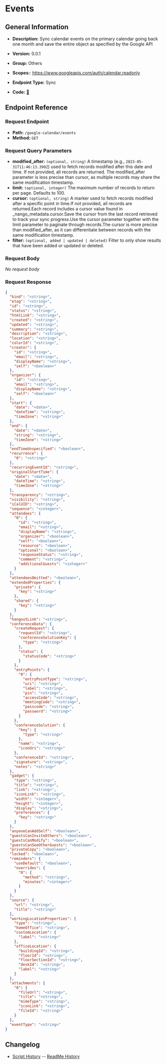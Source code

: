 # Events

## General Information

- **Description:** Sync calendar events on the primary calendar going back one month and
save the entire object as specified by the Google API

- **Version:** 0.0.1
- **Group:** Others
- **Scopes:**: https://www.googleapis.com/auth/calendar.readonly
- **Endpoint Type:** Sync
- **Code:** [🔗](https://github.com/NangoHQ/integration-templates/tree/main/integrations/google-calendar/syncs/events.ts)

## Endpoint Reference

### Request Endpoint

- **Path:** `/google-calendar/events`
- **Method:** `GET`

### Request Query Parameters

- **modified_after:** `(optional, string)` A timestamp (e.g., `2023-05-31T11:46:13.390Z`) used to fetch records modified after this date and time. If not provided, all records are returned. The modified_after parameter is less precise than cursor, as multiple records may share the same modification timestamp.
- **limit:** `(optional, integer)` The maximum number of records to return per page. Defaults to 100.
- **cursor:** `(optional, string)` A marker used to fetch records modified after a specific point in time.If not provided, all records are returned.Each record includes a cursor value found in _nango_metadata.cursor.Save the cursor from the last record retrieved to track your sync progress.Use the cursor parameter together with the limit parameter to paginate through records.The cursor is more precise than modified_after, as it can differentiate between records with the same modification timestamp.
- **filter:** `(optional, added | updated | deleted)` Filter to only show results that have been added or updated or deleted.

### Request Body

_No request body_

### Request Response

```json
{
  "kind": "<string>",
  "etag": "<string>",
  "id": "<string>",
  "status": "<string>",
  "htmlLink": "<string>",
  "created": "<string>",
  "updated": "<string>",
  "summary": "<string>",
  "description": "<string>",
  "location": "<string>",
  "colorId": "<string>",
  "creator": {
    "id": "<string>",
    "email": "<string>",
    "displayName": "<string>",
    "self": "<boolean>"
  },
  "organizer": {
    "id": "<string>",
    "email": "<string>",
    "displayName": "<string>",
    "self": "<boolean>"
  },
  "start": {
    "date": "<date>",
    "dateTime": "<string>",
    "timeZone": "<string>"
  },
  "end": {
    "date": "<date>",
    "string": "<string>",
    "timeZone": "<string>"
  },
  "endTimeUnspecified": "<boolean>",
  "recurrence": {
    "0": "<string>"
  },
  "recurringEventId": "<string>",
  "originalStartTime": {
    "date": "<date>",
    "dateTime": "<string>",
    "timeZone": "<string>"
  },
  "transparency": "<string>",
  "visibility": "<string>",
  "iCalUID": "<string>",
  "sequence": "<integer>",
  "attendees": {
    "0": {
      "id": "<string>",
      "email": "<string>",
      "displayName": "<string>",
      "organizer": "<boolean>",
      "self": "<boolean>",
      "resource": "<boolean>",
      "optional": "<boolean>",
      "responseStatus": "<string>",
      "comment": "<string>",
      "additionalGuests": "<integer>"
    }
  },
  "attendeesOmitted": "<boolean>",
  "extendedProperties": {
    "private": {
      "key": "<string>"
    },
    "shared": {
      "key": "<string>"
    }
  },
  "hangoutLink": "<string>",
  "conferenceData": {
    "createRequest": {
      "requestId": "<string>",
      "conferenceSolutionKey": {
        "type": "<string>"
      },
      "status": {
        "statusCode": "<string>"
      }
    },
    "entryPoints": {
      "0": {
        "entryPointType": "<string>",
        "uri": "<string>",
        "label": "<string>",
        "pin": "<string>",
        "accessCode": "<string>",
        "meetingCode": "<string>",
        "passcode": "<string>",
        "password": "<string>"
      }
    },
    "conferenceSolution": {
      "key": {
        "type": "<string>"
      },
      "name": "<string>",
      "iconUri": "<string>"
    },
    "conferenceId": "<string>",
    "signature": "<string>",
    "notes": "<string>"
  },
  "gadget": {
    "type": "<string>",
    "title": "<string>",
    "link": "<string>",
    "iconLink": "<string>",
    "width": "<integer>",
    "height": "<integer>",
    "display": "<string>",
    "preferences": {
      "key": "<string>"
    }
  },
  "anyoneCanAddSelf": "<boolean>",
  "guestsCanInviteOthers": "<boolean>",
  "guestsCanModify": "<boolean>",
  "guestsCanSeeOtherGuests": "<boolean>",
  "privateCopy": "<boolean>",
  "locked": "<boolean>",
  "reminders": {
    "useDefault": "<boolean>",
    "overrides": {
      "0": {
        "method": "<string>",
        "minutes": "<integer>"
      }
    }
  },
  "source": {
    "url": "<string>",
    "title": "<string>"
  },
  "workingLocationProperties": {
    "type": "<string>",
    "homeOffice": "<string>",
    "customLocation": {
      "label": "<string>"
    },
    "officeLocation": {
      "buildingId": "<string>",
      "floorId": "<string>",
      "floorSectionId": "<string>",
      "deskId": "<string>",
      "label": "<string>"
    }
  },
  "attachments": {
    "0": {
      "fileUrl": "<string>",
      "title": "<string>",
      "mimeType": "<string>",
      "iconLink": "<string>",
      "fileId": "<string>"
    }
  },
  "eventType": "<string>"
}
```

## Changelog

- [Script History](https://github.com/NangoHQ/integration-templates/commits/main/integrations/google-calendar/syncs/events.ts)
-- [ReadMe History](https://github.com/NangoHQ/integration-templates/commits/main/integrations/google-calendar/syncs/events.md)
